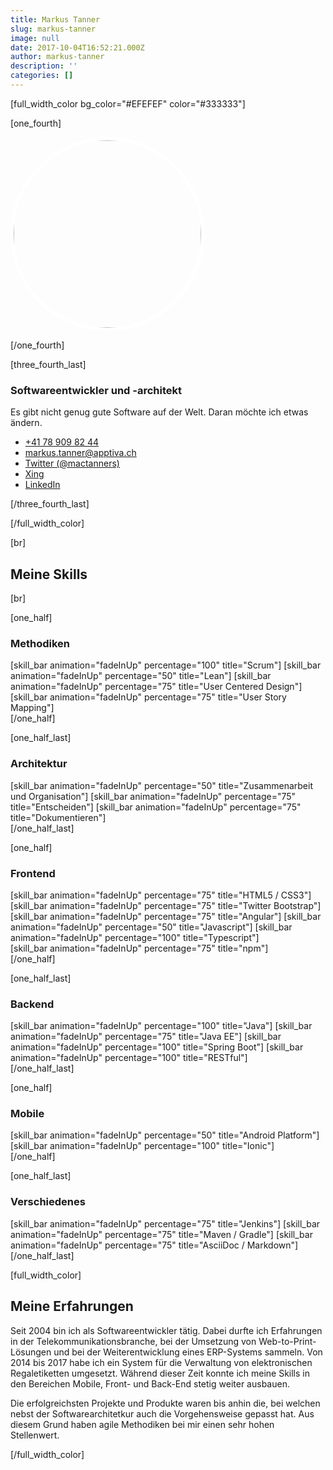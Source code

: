 ```yaml
---
title: Markus Tanner
slug: markus-tanner
image: null
date: 2017-10-04T16:52:21.000Z
author: markus-tanner
description: ''
categories: []
---
```


[full_width_color bg_color="#EFEFEF" color="#333333"]

[one_fourth]

<img src="http://apptiva.ch/wp-content/uploads/2017/10/Mac_square.jpg" width="300" height="300" class="alignnone wp-image-2021 size-full" style="border: 5px solid white; border-radius: 50%;" />

[/one_fourth]

[three_fourth_last]
<h3>Softwareentwickler und -architekt</h3>
<span>Es gibt nicht genug gute Software auf der Welt. Daran möchte ich etwas ändern.</span>
<ul class="aboutme-contact">
 	<li>
<div class="icon"><i class="fa fa-phone"></i></div>
<div class="text"><a href="tel:+41789098244">+41 78 909 82 44</a></div></li>
 	<li>
<div class="icon"><i class="fa fa-envelope"></i></div>
<div class="text"><a href="mailto:markus.tanner@apptiva.ch">markus.tanner@apptiva.ch</a></div></li>
 	<li>
<div class="icon"><i class="fa fa-twitter"></i></div>
<div class="text"><a href="http://twitter.com/mactanners">Twitter (@mactanners)</a></div></li>
 	<li>
<div class="icon"><i class="fa fa-xing"></i></div>
<div class="text"><a href="https://www.xing.com/profile/Markus_Tanner2">Xing</a></div></li>
 	<li>
<div class="icon"><i class="fa fa-linkedin"></i></div>
<div class="text"><a href="https://www.linkedin.com/in/markus-tanner-79a7703/">LinkedIn</a></div></li>
</ul>
[/three_fourth_last]

[/full_width_color]

[br]
<h2>Meine Skills</h2>
[br]

[one_half]
<h3>Methodiken</h3>
<div>[skill_bar animation="fadeInUp" percentage="100" title="Scrum"]
[skill_bar animation="fadeInUp" percentage="50" title="Lean"]
[skill_bar animation="fadeInUp" percentage="75" title="User Centered Design"]
[skill_bar animation="fadeInUp" percentage="75" title="User Story Mapping"]</div>
[/one_half]

[one_half_last]
<h3>Architektur</h3>
<div class="orange-skills">[skill_bar animation="fadeInUp" percentage="50" title="Zusammenarbeit und Organisation"]
[skill_bar animation="fadeInUp" percentage="75" title="Entscheiden"]
[skill_bar animation="fadeInUp" percentage="75" title="Dokumentieren"]</div>
[/one_half_last]

[one_half]
<h3>Frontend</h3>
<div class="green-skills">[skill_bar animation="fadeInUp" percentage="75" title="HTML5 / CSS3"]
[skill_bar animation="fadeInUp" percentage="75" title="Twitter Bootstrap"]
[skill_bar animation="fadeInUp" percentage="75" title="Angular"]
[skill_bar animation="fadeInUp" percentage="50" title="Javascript"]
[skill_bar animation="fadeInUp" percentage="100" title="Typescript"]</div>
<div class="green-skills">[skill_bar animation="fadeInUp" percentage="75" title="npm"]</div>
<div class="grey-skills"></div>
[/one_half]

[one_half_last]
<h3>Backend</h3>
<div class="grey-skills">[skill_bar animation="fadeInUp" percentage="100" title="Java"]
[skill_bar animation="fadeInUp" percentage="75" title="Java EE"]
[skill_bar animation="fadeInUp" percentage="100" title="Spring Boot"]
[skill_bar animation="fadeInUp" percentage="100" title="RESTful"]</div>
<div class="green-skills"></div>
[/one_half_last]

[one_half]
<h3>Mobile</h3>
<div class="orange-skills">[skill_bar animation="fadeInUp" percentage="50" title="Android Platform"]
[skill_bar animation="fadeInUp" percentage="100" title="Ionic"]</div>
[/one_half]

[one_half_last]
<h3>Verschiedenes</h3>
<div class="cloud-skills">[skill_bar animation="fadeInUp" percentage="75" title="Jenkins"]
[skill_bar animation="fadeInUp" percentage="75" title="Maven / Gradle"]
[skill_bar animation="fadeInUp" percentage="75" title="AsciiDoc / Markdown"]</div>
[/one_half_last]

[full_width_color]
<h2>Meine Erfahrungen</h2>
Seit 2004 bin ich als Softwareentwickler tätig. Dabei durfte ich Erfahrungen in der Telekommunikationsbranche, bei der Umsetzung von Web-to-Print-Lösungen und bei der Weiterentwicklung eines ERP-Systems sammeln. Von 2014 bis 2017 habe ich ein System für die Verwaltung von elektronischen Regaletiketten umgesetzt. Während dieser Zeit konnte ich meine Skills in den Bereichen Mobile, Front- und Back-End stetig weiter ausbauen.

Die erfolgreichsten Projekte und Produkte waren bis anhin die, bei welchen nebst der Softwarearchitetkur auch die Vorgehensweise gepasst hat. Aus diesem Grund haben agile Methodiken bei mir einen sehr hohen Stellenwert.

[/full_width_color]